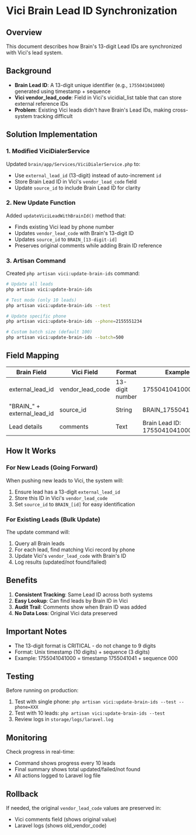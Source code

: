# Vici Brain Lead ID Synchronization

## Overview
This document describes how Brain's 13-digit Lead IDs are synchronized with Vici's lead system.

## Background
- **Brain Lead ID**: A 13-digit unique identifier (e.g., `1755041041000`) generated using timestamp + sequence
- **Vici vendor_lead_code**: Field in Vici's vicidial_list table that can store external reference IDs
- **Problem**: Existing Vici leads didn't have Brain's Lead IDs, making cross-system tracking difficult

## Solution Implementation

### 1. Modified ViciDialerService
Updated `brain/app/Services/ViciDialerService.php` to:
- Use `external_lead_id` (13-digit) instead of auto-increment `id`
- Store Brain Lead ID in Vici's `vendor_lead_code` field
- Update `source_id` to include Brain Lead ID for clarity

### 2. New Update Function
Added `updateViciLeadWithBrainId()` method that:
- Finds existing Vici lead by phone number
- Updates `vendor_lead_code` with Brain's 13-digit ID
- Updates `source_id` to `BRAIN_[13-digit-id]`
- Preserves original comments while adding Brain ID reference

### 3. Artisan Command
Created `php artisan vici:update-brain-ids` command:
```bash
# Update all leads
php artisan vici:update-brain-ids

# Test mode (only 10 leads)
php artisan vici:update-brain-ids --test

# Update specific phone
php artisan vici:update-brain-ids --phone=2155551234

# Custom batch size (default 100)
php artisan vici:update-brain-ids --batch=500
```

## Field Mapping

| Brain Field | Vici Field | Format | Example |
|------------|------------|--------|---------|
| external_lead_id | vendor_lead_code | 13-digit number | 1755041041000 |
| "BRAIN_" + external_lead_id | source_id | String | BRAIN_1755041041000 |
| Lead details | comments | Text | Brain Lead ID: 1755041041000 \| ... |

## How It Works

### For New Leads (Going Forward)
When pushing new leads to Vici, the system will:
1. Ensure lead has a 13-digit `external_lead_id`
2. Store this ID in Vici's `vendor_lead_code`
3. Set `source_id` to `BRAIN_[id]` for easy identification

### For Existing Leads (Bulk Update)
The update command will:
1. Query all Brain leads
2. For each lead, find matching Vici record by phone
3. Update Vici's `vendor_lead_code` with Brain's ID
4. Log results (updated/not found/failed)

## Benefits
1. **Consistent Tracking**: Same Lead ID across both systems
2. **Easy Lookup**: Can find leads by Brain ID in Vici
3. **Audit Trail**: Comments show when Brain ID was added
4. **No Data Loss**: Original Vici data preserved

## Important Notes
- The 13-digit format is CRITICAL - do not change to 9 digits
- Format: Unix timestamp (10 digits) + sequence (3 digits)
- Example: 1755041041000 = timestamp 1755041041 + sequence 000

## Testing
Before running on production:
1. Test with single phone: `php artisan vici:update-brain-ids --test --phone=XXX`
2. Test with 10 leads: `php artisan vici:update-brain-ids --test`
3. Review logs in `storage/logs/laravel.log`

## Monitoring
Check progress in real-time:
- Command shows progress every 10 leads
- Final summary shows total updated/failed/not found
- All actions logged to Laravel log file

## Rollback
If needed, the original `vendor_lead_code` values are preserved in:
- Vici comments field (shows original value)
- Laravel logs (shows old_vendor_code)


